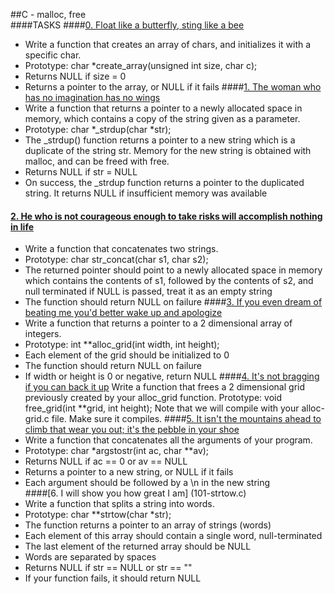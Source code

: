 ##C - malloc, free	
####TASKS
####[0. Float like a butterfly, sting like a bee](0-create_array.c)
- Write a function that creates an array of chars, and initializes it with a specific char.
- Prototype: char *create_array(unsigned int size, char c);
- Returns NULL if size = 0
- Returns a pointer to the array, or NULL if it fails
####[1. The woman who has no imagination has no wings](1-strdup.c)
- Write a function that returns a pointer to a newly allocated space in memory, which contains a copy of the string given as a parameter.
- Prototype: char *_strdup(char *str);
- The _strdup() function returns a pointer to a new string which is a duplicate of the string str. Memory for the new string is obtained with malloc, and can be freed with free.
- Returns NULL if str = NULL
- On success, the _strdup function returns a pointer to the duplicated string. It returns NULL if insufficient memory was available
#### [2. He who is not courageous enough to take risks will accomplish nothing in life](2-str_concat.c)
- Write a function that concatenates two strings.
- Prototype: char str_concat(char s1, char s2);
- The returned pointer should point to a newly allocated space in memory which contains the contents of s1, followed by the contents of s2, and null terminated
if NULL is passed, treat it as an empty string
- The function should return NULL on failure
####[3. If you even dream of beating me you'd better wake up and apologize](3-alloc_grid.c)
- Write a function that returns a pointer to a 2 dimensional array of integers.
- Prototype: int **alloc_grid(int width, int height);
- Each element of the grid should be initialized to 0
- The function should return NULL on failure
- If width or height is 0 or negative, return NULL
####[4. It's not bragging if you can back it up](4-free_grid.c)
Write a function that frees a 2 dimensional grid previously created by your alloc_grid function.
Prototype: void free_grid(int **grid, int height);
Note that we will compile with your alloc-grid.c file. Make sure it compiles.
####[5. It isn't the mountains ahead to climb that wear you out; it's the pebble in your shoe](100-argstostr.c)
- Write a function that concatenates all the arguments of your program.
- Prototype: char *argstostr(int ac, char **av);
- Returns NULL if ac == 0 or av == NULL
- Returns a pointer to a new string, or NULL if it fails
- Each argument should be followed by a \n in the new string  
####[6. I will show you how great I am] (101-strtow.c)
- Write a function that splits a string into words.
- Prototype: char **strtow(char *str);
- The function returns a pointer to an array of strings (words)
- Each element of this array should contain a single word, null-terminated
- The last element of the returned array should be NULL
- Words are separated by spaces
- Returns NULL if str == NULL or str == ""
- If your function fails, it should return NULL
